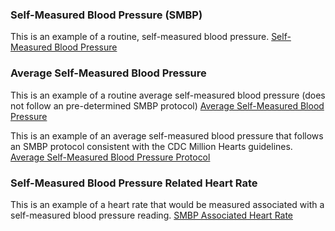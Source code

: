 
### Self-Measured Blood Pressure (SMBP)

This is an example of a routine, self-measured blood pressure.
[Self-Measured Blood Pressure](Observation-SelfMeasuredBloodPressure-example.html)

### Average Self-Measured Blood Pressure

This is an example of a routine average self-measured blood pressure (does not follow an pre-determined SMBP protocol)
[Average Self-Measured Blood Pressure](Observation-AverageSMBP-example.html)

This is an example of an average self-measured blood pressure that follows an SMBP protocol consistent with the CDC Million Hearts guidelines.
[Average Self-Measured Blood Pressure Protocol](Observation-AverageSMBP-Protocol-example.html)

### Self-Measured Blood Pressure Related Heart Rate

This is an example of a heart rate that would be measured associated with a self-measured blood pressure reading.
[SMBP Associated Heart Rate](Observation-SMBP-Associated-HeartRate-example.html)

